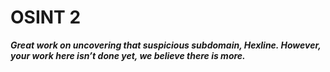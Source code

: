 # OSINT 2

***Great work on uncovering that suspicious subdomain, Hexline. However, your work here isn’t done yet, we believe there is more.***
